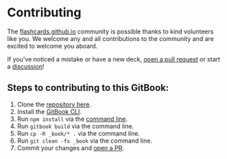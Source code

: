 # Contributing

The [flashcards.github.io](https://flashcards.github.io/) community is possible thanks to kind volunteers like you. We welcome any and all contributions to the community and are excited to welcome you aboard.

If you've noticed a mistake or have a new deck, [open a pull request](https://github.com/flashcards/flashcards.github.io/issues/new) or start a [discussion](https://github.com/flashcards/flashcards.github.io/discussions/categories/new-topic-requests)!

## Steps to contributing to this GitBook:
1. Clone the [repository here](https://github.com/flashcards/flashcards.github.io).
2. Install the [GitBook CLI](https://github.com/GitbookIO/gitbook-cli).
3. Run `npm install` via the [command line](https://github.com/flashcards/flashcards.github.io?tab=readme-ov-file#command-line).
4. Run `gitbook build` via the command line.
5. Run `cp -R _book/* .` via the command line.
6. Run `git clean -fx _book` via the command line.
7. Commit your changes and [open a PR](https://github.com/flashcards/flashcards.github.io/issues/new).